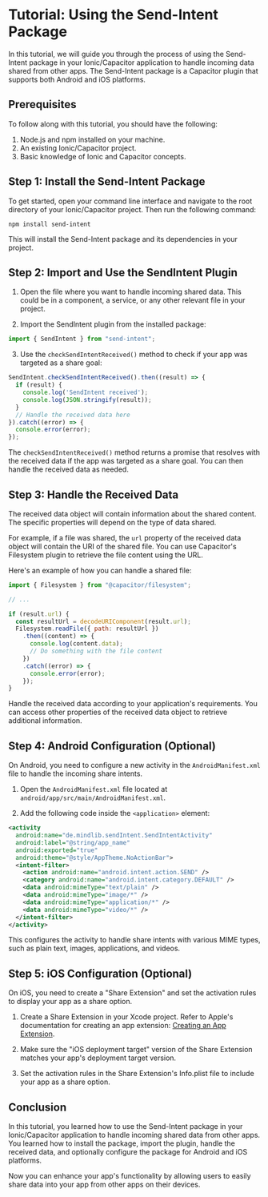 # Tutorial: Using the Send-Intent Package

In this tutorial, we will guide you through the process of using the Send-Intent package in your Ionic/Capacitor application to handle incoming data shared from other apps. The Send-Intent package is a Capacitor plugin that supports both Android and iOS platforms.

## Prerequisites
To follow along with this tutorial, you should have the following:

1. Node.js and npm installed on your machine.
2. An existing Ionic/Capacitor project.
3. Basic knowledge of Ionic and Capacitor concepts.

## Step 1: Install the Send-Intent Package
To get started, open your command line interface and navigate to the root directory of your Ionic/Capacitor project. Then run the following command:

```
npm install send-intent
```

This will install the Send-Intent package and its dependencies in your project.

## Step 2: Import and Use the SendIntent Plugin

1. Open the file where you want to handle incoming shared data. This could be in a component, a service, or any other relevant file in your project.

2. Import the SendIntent plugin from the installed package:

```js
import { SendIntent } from "send-intent";
```

3. Use the `checkSendIntentReceived()` method to check if your app was targeted as a share goal:

```js
SendIntent.checkSendIntentReceived().then((result) => {
  if (result) {
    console.log('SendIntent received');
    console.log(JSON.stringify(result));
  }
  // Handle the received data here
}).catch((error) => {
  console.error(error);
});
```

The `checkSendIntentReceived()` method returns a promise that resolves with the received data if the app was targeted as a share goal. You can then handle the received data as needed.

## Step 3: Handle the Received Data

The received data object will contain information about the shared content. The specific properties will depend on the type of data shared.

For example, if a file was shared, the `url` property of the received data object will contain the URI of the shared file. You can use Capacitor's Filesystem plugin to retrieve the file content using the URL.

Here's an example of how you can handle a shared file:

```js
import { Filesystem } from "@capacitor/filesystem";

// ...

if (result.url) {
  const resultUrl = decodeURIComponent(result.url);
  Filesystem.readFile({ path: resultUrl })
    .then((content) => {
      console.log(content.data);
      // Do something with the file content
    })
    .catch((error) => {
      console.error(error);
    });
}
```

Handle the received data according to your application's requirements. You can access other properties of the received data object to retrieve additional information.

## Step 4: Android Configuration (Optional)

On Android, you need to configure a new activity in the `AndroidManifest.xml` file to handle the incoming share intents.

1. Open the `AndroidManifest.xml` file located at `android/app/src/main/AndroidManifest.xml`.

2. Add the following code inside the `<application>` element:

```xml
<activity
  android:name="de.mindlib.sendIntent.SendIntentActivity"
  android:label="@string/app_name"
  android:exported="true"
  android:theme="@style/AppTheme.NoActionBar">
  <intent-filter>
    <action android:name="android.intent.action.SEND" />
    <category android:name="android.intent.category.DEFAULT" />
    <data android:mimeType="text/plain" />
    <data android:mimeType="image/*" />
    <data android:mimeType="application/*" />
    <data android:mimeType="video/*" />
  </intent-filter>
</activity>
```

This configures the activity to handle share intents with various MIME types, such as plain text, images, applications, and videos.

## Step 5: iOS Configuration (Optional)

On iOS, you need to create a "Share Extension" and set the activation rules to display your app as a share option.

1. Create a Share Extension in your Xcode project. Refer to Apple's documentation for creating an app extension: [Creating an App Extension](https://developer.apple.com/library/archive/documentation/General/Conceptual/ExtensibilityPG/ExtensionCreation.html#//apple_ref/doc/uid/TP40014214-CH5-SW1).

2. Make sure the "iOS deployment target" version of the Share Extension matches your app's deployment target version.

3. Set the activation rules in the Share Extension's Info.plist file to include your app as a share option.

## Conclusion
In this tutorial, you learned how to use the Send-Intent package in your Ionic/Capacitor application to handle incoming shared data from other apps. You learned how to install the package, import the plugin, handle the received data, and optionally configure the package for Android and iOS platforms.

Now you can enhance your app's functionality by allowing users to easily share data into your app from other apps on their devices.